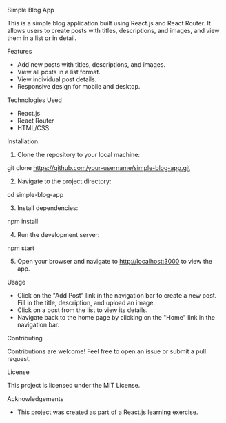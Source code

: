 Simple Blog App

This is a simple blog application built using React.js and React Router. It allows users to create posts with titles, descriptions, and images, and view them in a list or in detail.

Features 

- Add new posts with titles, descriptions, and images.
- View all posts in a list format.
- View individual post details.
- Responsive design for mobile and desktop.

Technologies Used

- React.js
- React Router
- HTML/CSS

Installation

1. Clone the repository to your local machine:

git clone https://github.com/your-username/simple-blog-app.git

2. Navigate to the project directory:

cd simple-blog-app

3. Install dependencies:

npm install

4. Run the development server:

npm start

5. Open your browser and navigate to [http://localhost:3000](http://localhost:3000) to view the app.

Usage

- Click on the "Add Post" link in the navigation bar to create a new post. Fill in the title, description, and upload an image.
- Click on a post from the list to view its details.
- Navigate back to the home page by clicking on the "Home" link in the navigation bar.

Contributing

Contributions are welcome! Feel free to open an issue or submit a pull request.

License

This project is licensed under the MIT License.

Acknowledgements

- This project was created as part of a React.js learning exercise.
